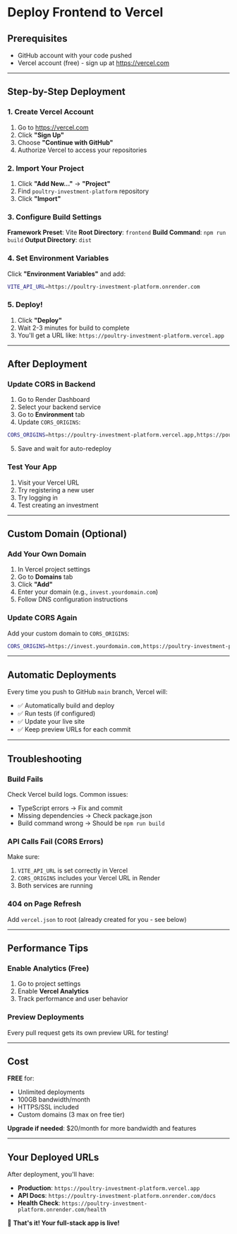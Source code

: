 # Deploy Frontend to Vercel

## Prerequisites
- GitHub account with your code pushed
- Vercel account (free) - sign up at https://vercel.com

---

## Step-by-Step Deployment

### 1. Create Vercel Account
1. Go to https://vercel.com
2. Click **"Sign Up"**
3. Choose **"Continue with GitHub"**
4. Authorize Vercel to access your repositories

### 2. Import Your Project
1. Click **"Add New..."** → **"Project"**
2. Find `poultry-investment-platform` repository
3. Click **"Import"**

### 3. Configure Build Settings

**Framework Preset**: Vite
**Root Directory**: `frontend`
**Build Command**: `npm run build`
**Output Directory**: `dist`

### 4. Set Environment Variables

Click **"Environment Variables"** and add:

```bash
VITE_API_URL=https://poultry-investment-platform.onrender.com
```

### 5. Deploy!

1. Click **"Deploy"**
2. Wait 2-3 minutes for build to complete
3. You'll get a URL like: `https://poultry-investment-platform.vercel.app`

---

## After Deployment

### Update CORS in Backend

1. Go to Render Dashboard
2. Select your backend service
3. Go to **Environment** tab
4. Update `CORS_ORIGINS`:

```bash
CORS_ORIGINS=https://poultry-investment-platform.vercel.app,https://poultry-investment-platform-git-main-fyliacare.vercel.app
```

5. Save and wait for auto-redeploy

### Test Your App

1. Visit your Vercel URL
2. Try registering a new user
3. Try logging in
4. Test creating an investment

---

## Custom Domain (Optional)

### Add Your Own Domain

1. In Vercel project settings
2. Go to **Domains** tab
3. Click **"Add"**
4. Enter your domain (e.g., `invest.yourdomain.com`)
5. Follow DNS configuration instructions

### Update CORS Again

Add your custom domain to `CORS_ORIGINS`:

```bash
CORS_ORIGINS=https://invest.yourdomain.com,https://poultry-investment-platform.vercel.app
```

---

## Automatic Deployments

Every time you push to GitHub `main` branch, Vercel will:
- ✅ Automatically build and deploy
- ✅ Run tests (if configured)
- ✅ Update your live site
- ✅ Keep preview URLs for each commit

---

## Troubleshooting

### Build Fails

Check Vercel build logs. Common issues:
- TypeScript errors → Fix and commit
- Missing dependencies → Check package.json
- Build command wrong → Should be `npm run build`

### API Calls Fail (CORS Errors)

Make sure:
1. `VITE_API_URL` is set correctly in Vercel
2. `CORS_ORIGINS` includes your Vercel URL in Render
3. Both services are running

### 404 on Page Refresh

Add `vercel.json` to root (already created for you - see below)

---

## Performance Tips

### Enable Analytics (Free)
1. Go to project settings
2. Enable **Vercel Analytics**
3. Track performance and user behavior

### Preview Deployments
Every pull request gets its own preview URL for testing!

---

## Cost

**FREE** for:
- Unlimited deployments
- 100GB bandwidth/month
- HTTPS/SSL included
- Custom domains (3 max on free tier)

**Upgrade if needed**: $20/month for more bandwidth and features

---

## Your Deployed URLs

After deployment, you'll have:
- **Production**: `https://poultry-investment-platform.vercel.app`
- **API Docs**: `https://poultry-investment-platform.onrender.com/docs`
- **Health Check**: `https://poultry-investment-platform.onrender.com/health`

🎉 **That's it! Your full-stack app is live!**
